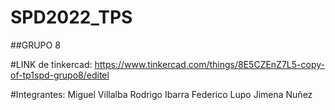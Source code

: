 
# SPD2022_TPS

##GRUPO 8

#LINK de tinkercad: 
https://www.tinkercad.com/things/8E5CZEnZ7L5-copy-of-tp1spd-grupo8/editel

#Integrantes: 
              Miguel Villalba
              Rodrigo Ibarra
              Federico Lupo
              Jimena Nuñez
